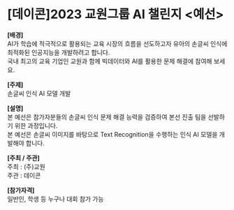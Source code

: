 # [데이콘]2023 교원그룹 AI 챌린지 &lt;예선>
**[배경]**     
AI가 학습에 적극적으로 활용되는 교육 시장의 흐름을 선도하고자 유아의 손글씨 인식에 최적화된 인공지능을 개발하려고 합니다.     
국내 최고의 교육 기업인 교원과 함께 빅데이터와 AI를 활용한 문제 해결에 참여해 보세요.      
  
**[주제]**    
손글씨 인식 AI 모델 개발       

**[설명]**    
본 예선은 참가자분들의 손글씨 인식 문제 해결 능력을 검증하여 본선 진출 팀을 선발하기 위한 과정입니다.          
본 예선은 손글씨 이미지를 바탕으로 Text Recognition을 수행하는 인식 AI 모델을 개발해야 합니다.          

**[주최 / 주관]**   
주최 : (주)교원        
주관 : 데이콘        

**[참가자격]**      
일반인, 학생 등 누구나 대회 참가 가능        
